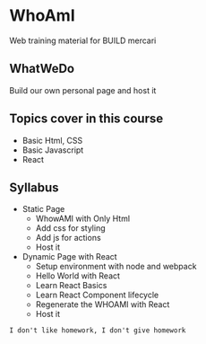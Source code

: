 # WhoAmI

Web training material for BUILD mercari

## WhatWeDo

Build our own personal page and host it

## Topics cover in this course

- Basic Html, CSS
- Basic Javascript
- React

## Syllabus

- Static Page
  - WhowAMI with Only Html
  - Add css for styling
  - Add js for actions
  - Host it
- Dynamic Page with React
  - Setup environment with node and webpack
  - Hello World with React
  - Learn React Basics
  - Learn React Component lifecycle
  - Regenerate the WHOAMI with React
  - Host it

```text
I don't like homework, I don't give homework
```
